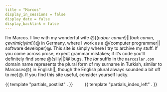 ```yaml
---
title = "Marcos"
display_in_sessions = false
display_date = false
display_backlink = false
---
```


I’m Marcos. I live with my wonderful wife 
@{(<i>naber canım!</i>)||(<i>bak canım, çevrimiçiyim!</i>)}@ in Germany,
where I work as a @{computer programmer|| software developer}@.
This site is simply where I try to archive my stuff. If you come
across prose, expect grammar mistakes; if it’s code you’ll
definitely find some @{silly||}@ bugs. The *lar* suffix in the 
`marcoslar.com` domain name represents the plural form of my surname 
in Turkish, similar to Marco*ses*@{ in English||, though the English plural 
always sounded a bit off to me}@.
If you find this site useful, consider yourself lucky.

<div class="columns">
    <div class="column">
        {{ template "partials_postlist" . }}
    </div>
    <div class="column">
        {{ template "partials_index_left" . }}
    </div>
</div>
